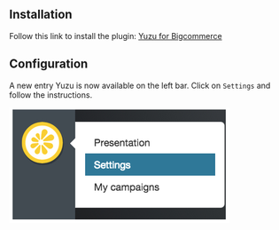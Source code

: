 ## Installation

Follow this link to install the plugin: [Yuzu for Bigcommerce](https://apps.bigcommerce.com/details/2754)

## Configuration

A new entry Yuzu is now available on the left bar. Click on `Settings` and follow the instructions.

![Settings](img/bigcommerce-1.png)
